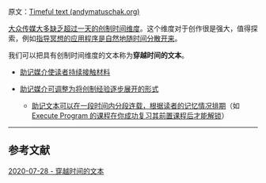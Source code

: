 原文：[Timeful text (andymatuschak.org)](https://notes.andymatuschak.org/z73hGbYFm7bjV3yYwK29MvbBZEcwK6kWyduqV)

[大众传媒大多缺乏超过一天的创制时间维度](https://notes.andymatuschak.org/z7JZswHPm99BbpTnb7NcP9Rnp8Bs6jsM3zjdv)。这个维度对于创作很是强大，值得探索，例如[指导冥想的应用程序是自然地随时间分散开来](https://notes.andymatuschak.org/zNmmWtrg5j47Z1CCCSVn7GQhbMf4d3oYj6G)。

我们可以把具有创制时间维度的文本称为**穿越时间的文本**。

- [助记媒介使读者持续接触材料](https://notes.andymatuschak.org/z7tjqSxGsJ53tXsGkRpchsECWcMsW3sFUw86U)

- [助记媒介可调整为将创制经验逐步展开的形式](https://notes.andymatuschak.org/zvzwYeFU3Au4Ya2uVh2k3BUu8udZB7NSrAdL)

  - [助记文本可以在一段时间内分段连载，根据读者的记忆情况排期](https://notes.andymatuschak.org/zDuEHAJkdvoRuBDxZ6rxcSw9oHTxexywRVt3)（如[Execute Program 的课程在你成功复习其前置课程后才能解锁](https://notes.andymatuschak.org/z43GdwxNzaXGvNs7Hdd57UD9KauMxRGbH45r8)）

------

## 参考文献

[2020-07-28 - 穿越时间的文本](https://notes.andymatuschak.org/z7sgmonRR3uibGYusWYnVpGFRdQYrk65Wsuzn)